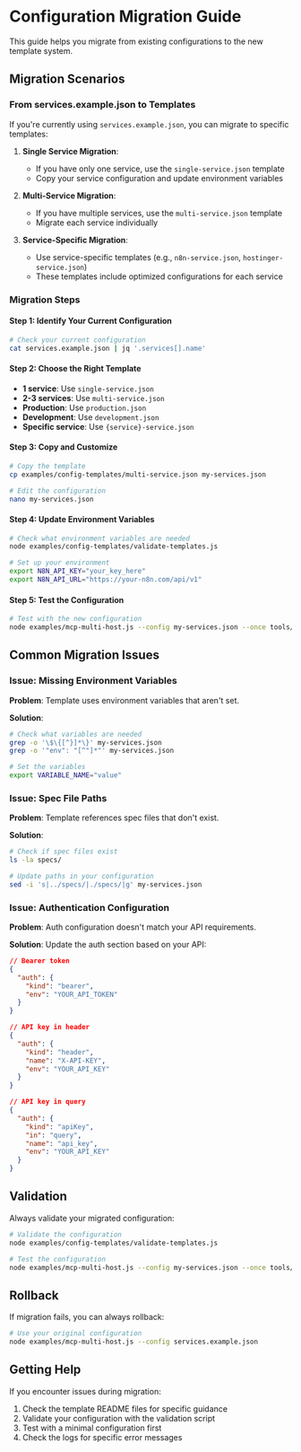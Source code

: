 # Configuration Migration Guide

This guide helps you migrate from existing configurations to the new template system.

## Migration Scenarios

### From services.example.json to Templates

If you're currently using `services.example.json`, you can migrate to specific templates:

1. **Single Service Migration**:
   - If you have only one service, use the `single-service.json` template
   - Copy your service configuration and update environment variables

2. **Multi-Service Migration**:
   - If you have multiple services, use the `multi-service.json` template
   - Migrate each service individually

3. **Service-Specific Migration**:
   - Use service-specific templates (e.g., `n8n-service.json`, `hostinger-service.json`)
   - These templates include optimized configurations for each service

### Migration Steps

#### Step 1: Identify Your Current Configuration

```bash
# Check your current configuration
cat services.example.json | jq '.services[].name'
```

#### Step 2: Choose the Right Template

- **1 service**: Use `single-service.json`
- **2-3 services**: Use `multi-service.json`
- **Production**: Use `production.json`
- **Development**: Use `development.json`
- **Specific service**: Use `{service}-service.json`

#### Step 3: Copy and Customize

```bash
# Copy the template
cp examples/config-templates/multi-service.json my-services.json

# Edit the configuration
nano my-services.json
```

#### Step 4: Update Environment Variables

```bash
# Check what environment variables are needed
node examples/config-templates/validate-templates.js

# Set up your environment
export N8N_API_KEY="your_key_here"
export N8N_API_URL="https://your-n8n.com/api/v1"
```

#### Step 5: Test the Configuration

```bash
# Test with the new configuration
node examples/mcp-multi-host.js --config my-services.json --once tools/list
```

## Common Migration Issues

### Issue: Missing Environment Variables

**Problem**: Template uses environment variables that aren't set.

**Solution**: 
```bash
# Check what variables are needed
grep -o '\$\{[^}]*\}' my-services.json
grep -o '"env": "[^"]*"' my-services.json

# Set the variables
export VARIABLE_NAME="value"
```

### Issue: Spec File Paths

**Problem**: Template references spec files that don't exist.

**Solution**:
```bash
# Check if spec files exist
ls -la specs/

# Update paths in your configuration
sed -i 's|../specs/|./specs/|g' my-services.json
```

### Issue: Authentication Configuration

**Problem**: Auth configuration doesn't match your API requirements.

**Solution**: Update the auth section based on your API:

```json
// Bearer token
{
  "auth": {
    "kind": "bearer",
    "env": "YOUR_API_TOKEN"
  }
}

// API key in header
{
  "auth": {
    "kind": "header",
    "name": "X-API-KEY",
    "env": "YOUR_API_KEY"
  }
}

// API key in query
{
  "auth": {
    "kind": "apiKey",
    "in": "query",
    "name": "api_key",
    "env": "YOUR_API_KEY"
  }
}
```

## Validation

Always validate your migrated configuration:

```bash
# Validate the configuration
node examples/config-templates/validate-templates.js

# Test the configuration
node examples/mcp-multi-host.js --config my-services.json --once tools/list
```

## Rollback

If migration fails, you can always rollback:

```bash
# Use your original configuration
node examples/mcp-multi-host.js --config services.example.json
```

## Getting Help

If you encounter issues during migration:

1. Check the template README files for specific guidance
2. Validate your configuration with the validation script
3. Test with a minimal configuration first
4. Check the logs for specific error messages
